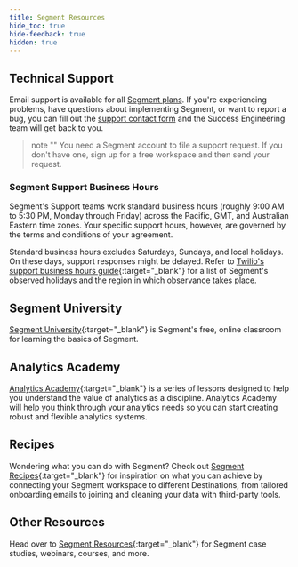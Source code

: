 ```yaml
---
title: Segment Resources
hide_toc: true
hide-feedback: true
hidden: true
---
```


## Technical Support

Email support is available for all [Segment plans](https://segment.com/pricing/). If you're experiencing problems, have questions about implementing Segment, or want to report a bug, you can fill out the [support contact form](https://segment.com/help/contact/) and the Success Engineering team will get back to you.

> note ""
> You need a Segment account to file a support request. If you don't have one, sign up for a free workspace and then send your request.

### Segment Support Business Hours

Segment's Support teams work standard business hours (roughly 9:00 AM to 5:30 PM, Monday through Friday) across the Pacific, GMT, and Australian Eastern time zones. Your specific support hours, however, are governed by the terms and conditions of your agreement.

Standard business hours excludes Saturdays, Sundays, and local holidays. On these days, support responses might be delayed. Refer to [Twilio's support business hours guide](https://support.twilio.com/hc/en-us/articles/223136127-Twilio-Support-business-hours){:target="_blank"} for a list of Segment's observed holidays and the region in which observance takes place.

## Segment University

[Segment University](https://university.segment.com/?utm=docs){:target="_blank"} is Segment's free, online classroom for learning the basics of Segment.

## Analytics Academy

[Analytics Academy](https://segment.com/academy/?utm=docs){:target="_blank"}  is a series of lessons designed to help you understand the value of analytics as a discipline. Analytics Academy will help you think through your analytics needs so you can start creating robust and flexible analytics systems.

## Recipes

Wondering what you can do with Segment? Check out [Segment Recipes](https://segment.com/recipes/?utm=docs){:target="_blank"} for inspiration on what you can achieve by connecting your Segment workspace to different Destinations, from tailored onboarding emails to joining and cleaning your data with third-party tools.

## Other Resources

Head over to [Segment Resources](https://segment.com/resources/?utm=docs){:target="_blank"} for Segment case studies, webinars, courses, and more.
